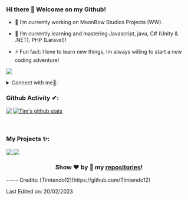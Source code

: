 ### Hi there 👋 Welcome on my Github!

- 🔭 I’m currently working on MoonBow Studios Projects (WW).
 
- 🌱 I’m currently learning and mastering Javascript, java, C# (Unity & .NET), PHP (Laravel)!

- ⚡ Fun fact: I love to learn new things, Im always willing to start a new coding adventure!

![](https://visitor-badge.glitch.me/badge?page_id=Timtendo12.timtendo12)

<!-- Connections -->
<details>
<summary> Connect with me🤝: </summary>  
<br/>
<a href="https://github.com/Timtendo12">
  <img align="left" alt="Tim's Github" width="22px" src="https://upload.wikimedia.org/wikipedia/commons/thumb/a/ae/Github-desktop-logo-symbol.svg/1024px-Github-desktop-logo-symbol.svg.png" />
</a>
<a href="https://instagram.com/timslager12/">
  <img align="left" alt="Tim's Instagram" width="22px" src="https://upload.wikimedia.org/wikipedia/commons/thumb/a/a5/Instagram_icon.png/600px-Instagram_icon.png" />
</a>
<a href="https://twitter.com/handzeepje12/">
  <img align="left" alt="Tim's Twitter" width="22px" src="https://cdn2.iconfinder.com/data/icons/metro-uinvert-dock/256/Twitter_NEW.png" />
</a>
<a href="https://www.linkedin.com/in/tim-slager-1a89161aa/">
  <img align="left" alt="Tim's Linkdein" width="22px" src="https://cdn3.iconfinder.com/data/icons/inficons/512/linkedin.png" />
</a>
<a href="https://www.discord.gg/farcry/">
  <img align="left" alt="Tim's Discord" width="22px" src="https://cdn4.iconfinder.com/data/icons/logos-and-brands/512/91_Discord_logo_logos-512.png" />
</a>
<br/>
</details>

### Github Activity ✔:

<a href="https://github.com/Timtendo12">
  <img align="left" src="https://github-readme-stats.vercel.app/api/top-langs/?username=Timtendo12&theme=tokyonight" />
  </a>

<a href="https://github.com/Timtendo12">
 <img align="center" src="https://github-readme-stats.vercel.app/api?username=Timtendo12&show_icons=true&theme=tokyonight&line_height=27" alt="Tim's github stats"/>
</a>

<br/>
<br/>
<br/>

### My Projects ✨:
  
<a href="https://github.com/Timtendo12/Portfolio-Website">
  <img align="center" src="https://github-readme-stats.vercel.app/api/pin/?username=Timtendo12&repo=Portfolio-Website&theme=tokyonight" />
</a>

<a href=" https://github.com/Timtendo12/FarCryDiscordBot">
  <img align="center" src="https://github-readme-stats.vercel.app/api/pin/?username=Timtendo12&repo=FarCryDiscordBot&theme=tokyonight" />
</a>

<div align="center">
  

### Show ❤️ by 🌟 my [repositories](https://github.com/Timtendo12?tab=repositories)!

</div>
-----
Credits: [Timtendo12](https://github.com/Timtendo12)

Last Edited on: 20/02/2023
